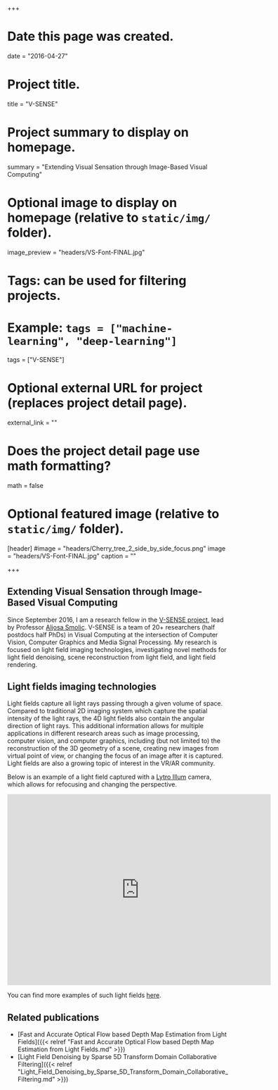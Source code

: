 +++
# Date this page was created.
date = "2016-04-27"

# Project title.
title = "V-SENSE"

# Project summary to display on homepage.
summary = "Extending Visual Sensation through Image-Based Visual Computing"

# Optional image to display on homepage (relative to `static/img/` folder).
image_preview = "headers/VS-Font-FINAL.jpg"

# Tags: can be used for filtering projects.
# Example: `tags = ["machine-learning", "deep-learning"]`
tags = ["V-SENSE"]

# Optional external URL for project (replaces project detail page).
external_link = ""

# Does the project detail page use math formatting?
math = false

# Optional featured image (relative to `static/img/` folder).
[header]
#image = "headers/Cherry_tree_2_side_by_side_focus.png"
image = "headers/VS-Font-FINAL.jpg"
caption = ""

+++

## Extending Visual Sensation through Image-Based Visual Computing

Since September 2016, I am a research fellow in the [V-SENSE project](https://v-sense.scss.tcd.ie/), lead by Professor [Aljosa Smolic](https://www.scss.tcd.ie/Aljosa.Smolic/).
V-SENSE is a team of 20+ researchers (half postdocs half PhDs) in Visual Computing at the intersection of Computer Vision, Computer Graphics and Media Signal Processing.
My research is focused on light field imaging technologies, investigating novel methods for light field denoising, scene reconstruction from light field, and light field rendering.

## Light fields imaging technologies

Light fields capture all light rays passing through a given volume of space.
Compared to traditional 2D imaging system which capture the spatial intensity of the light rays, the 4D light fields also contain the angular direction of light rays.
This additional information allows for multiple applications in different research areas such as image processing, computer vision, and computer graphics, including (but not limited to) the reconstruction of the 3D geometry of a scene, creating new images from virtual point of view, or changing the focus of an image after it is captured.
Light fields are also a growing topic of interest in the VR/AR community.

Below is an example of a light field captured with a [Lytro Illum](https://www.lytro.com/imaging) camera, which allows for refocusing and changing the perspective.

<iframe width='600' height='434' src='https://pictures.lytro.com/Malain/pictures/1249210/embed' frameborder='0' allowfullscreen scrolling='no'></iframe>

You can find more examples of such light fields [here](https://pictures.lytro.com/Malain/albums/207844).

## Related publications

* [Fast and Accurate Optical Flow based Depth Map Estimation from Light Fields]({{< relref "Fast and Accurate Optical Flow based Depth Map Estimation from Light Fields.md" >}})
* [Light Field Denoising by Sparse 5D Transform Domain Collaborative Filtering]({{< relref "Light_Field_Denoising_by_Sparse_5D_Transform_Domain_Collaborative_Filtering.md" >}})
